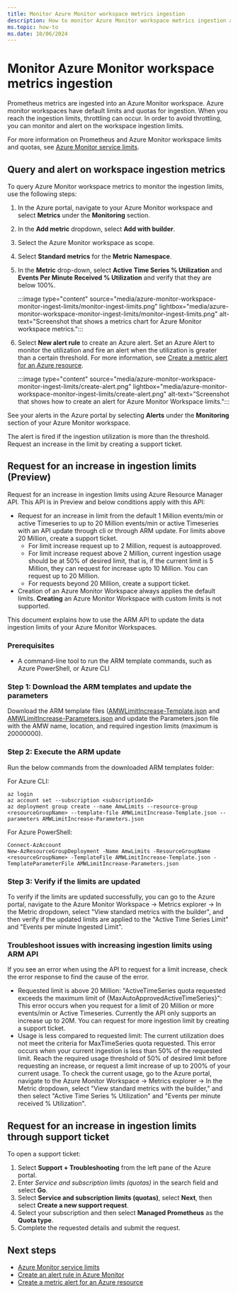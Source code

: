 ```yaml
---
title: Monitor Azure Monitor workspace metrics ingestion
description: How to monitor Azure Monitor workspace metrics ingestion and set up an alert on Azure Monitor Workspace ingestion limits
ms.topic: how-to
ms.date: 10/06/2024
---
```


# Monitor Azure Monitor workspace metrics ingestion

Prometheus metrics are ingested into an Azure Monitor workspace. Azure monitor workspaces have default limits and quotas for ingestion. When you reach the ingestion limits, throttling can occur. In order to avoid throttling, you can monitor and alert on the workspace ingestion limits. 

For more information on Prometheus and Azure Monitor workspace limits and quotas, see [Azure Monitor service limits](../fundamentals/service-limits.md#prometheus-metrics).

## Query and alert on workspace ingestion metrics

To query Azure Monitor workspace metrics to monitor the ingestion limits, use the following steps:

1. In the Azure portal, navigate to your Azure Monitor workspace and select **Metrics** under the **Monitoring** section.

1. In the **Add metric** dropdown, select **Add with builder**.

1. Select the Azure Monitor workspace as scope.

1. Select **Standard metrics** for the **Metric Namespace**.

1. In the **Metric** drop-down, select **Active Time Series % Utilization** and **Events Per Minute Received % Utilization** and verify that they are below 100%.

    :::image type="content" source="media/azure-monitor-workspace-monitor-ingest-limits/monitor-ingest-limits.png" lightbox="media/azure-monitor-workspace-monitor-ingest-limits/monitor-ingest-limits.png" alt-text="Screenshot that shows a metrics chart for Azure Monitor workspace metrics.":::

1. Select **New alert rule** to create an Azure alert. Set an Azure Alert to monitor the utilization and fire an alert when the utilization is greater than a certain threshold. For more information, see [Create a metric alert for an Azure resource](../alerts/tutorial-metric-alert.md).

    :::image type="content" source="media/azure-monitor-workspace-monitor-ingest-limits/create-alert.png" lightbox="media/azure-monitor-workspace-monitor-ingest-limits/create-alert.png" alt-text="Screenshot that shows how to create an alert for Azure Monitor Workspace limits.":::

See your alerts in the Azure portal by selecting **Alerts** under the **Monitoring** section of your Azure Monitor workspace.

The alert is fired if the ingestion utilization is more than the threshold. Request an increase in the limit by creating a support ticket.

## Request for an increase in ingestion limits (Preview)

Request for an increase in ingestion limits using Azure Resource Manager API. This API is in Preview and below conditions apply with this API:

- Request for an increase in limit from the default 1 Million events/min or active Timeseries to up to 20 Million events/min or active Timeseries with an API update through cli or through ARM update. For limits above 20 Million, create a support ticket.
  - For limit increase request up to 2 Million, request is autoapproved.
  - For limit increase request above 2 Million, current ingestion usage should be at 50% of desired limit, that is, if the current limit is 5 Million, they can request for increase upto 10 Million. You can request up to 20 Million.
  - For requests beyond 20 Million, create a support ticket.
- Creation of an Azure Monitor Workspace always applies the default limits. **Creating** an Azure Monitor Workspace with custom limits is not supported.

This document explains how to use the ARM API to update the data ingestion limits of your Azure Monitor Workspaces. 

### Prerequisites

- A command-line tool to run the ARM template commands, such as Azure PowerShell, or Azure CLI

### Step 1: Download the ARM templates and update the parameters

Download the ARM template files ([AMWLimitIncrease-Template.json](https://github.com/Azure/prometheus-collector/blob/main/internal/docs/AMWLimitIncrease-Template.json) and [AMWLimitIncrease-Parameters.json](https://github.com/Azure/prometheus-collector/blob/main/internal/docs/AMWLimitIncrease-Parameters.json) and update the Parameters.json file with the AMW name, location, and required ingestion limits (maximum is 20000000).

### Step 2: Execute the ARM update

Run the below commands from the downloaded ARM templates folder:

For Azure CLI:

```azurecli
az login
az account set --subscription <subscriptionId>
az deployment group create --name AmwLimits --resource-group <resourceGroupName> --template-file AMWLimitIncrease-Template.json --parameters AMWLimitIncrease-Parameters.json
```

For Azure PowerShell:

```
Connect-AzAccount
New-AzResourceGroupDeployment -Name AmwLimits -ResourceGroupName  <resourceGroupName> -TemplateFile AMWLimitIncrease-Template.json -TemplateParameterFile AMWLimitIncrease-Parameters.json
```

### Step 3: Verify if the limits are updated

To verify if the limits are updated successfully, you can go to the Azure portal, navigate to the Azure Monitor Workspace -> Metrics explorer -> In the Metric dropdown, select "View standard metrics with the builder", and then verify if the updated limits are applied to the "Active Time Series Limit" and "Events per minute Ingested Limit".

### Troubleshoot issues with increasing ingestion limits using ARM API

If you see an error when using the API to request for a limit increase, check the error response to find the cause of the error.

-	Requested limit is above 20 Million: "ActiveTimeSeries quota requested exceeds the maximum limit of {MaxAutoApprovedActiveTimeSeries}": This error occurs when you request for a limit of 20 Million or more events/min or Active Timeseries. Currently the API only supports an increase up to 20M. You can request for more ingestion limit by creating a support ticket.
-	Usage is less compared to requested limit: The current utilization does not meet the criteria for MaxTimeSeries quota requested. This error occurs when your current ingestion is less than 50% of the requested limit. Reach the required usage threshold of 50% of desired limit before requesting an increase, or request a limit increase of up to 200% of your current usage. To check the current usage, go to the Azure portal, navigate to the Azure Monitor Workspace -> Metrics explorer -> In the Metric dropdown, select "View standard metrics with the builder," and then select "Active Time Series % Utilization" and "Events per minute received % Utilization".


## Request for an increase in ingestion limits through support ticket

To open a support ticket:

1. Select **Support + Troubleshooting** from the left pane of the Azure portal. 
1. Enter *Service and subscription limits (quotas)* in the search field and select **Go**.
1. Select **Service and subscription limits (quotas)**, select **Next**, then select **Create a new support request**.
1. Select your subscription and then select **Managed Prometheus** as the **Quota type**.
1. Complete the requested details and submit the request.

## Next steps

* [Azure Monitor service limits](../fundamentals/service-limits.md#prometheus-metrics)
* [Create an alert rule in Azure Monitor](../alerts/alerts-create-metric-alert-rule.md)
* [Create a metric alert for an Azure resource](../alerts/tutorial-metric-alert.md)
